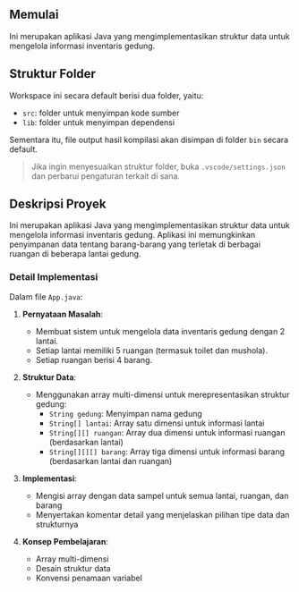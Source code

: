 ## Memulai

Ini merupakan aplikasi Java yang mengimplementasikan struktur data untuk mengelola informasi inventaris gedung.

## Struktur Folder

Workspace ini secara default berisi dua folder, yaitu:

- `src`: folder untuk menyimpan kode sumber
- `lib`: folder untuk menyimpan dependensi

Sementara itu, file output hasil kompilasi akan disimpan di folder `bin` secara default.

> Jika ingin menyesuaikan struktur folder, buka `.vscode/settings.json` dan perbarui pengaturan terkait di sana.

## Deskripsi Proyek

Ini merupakan aplikasi Java yang mengimplementasikan struktur data untuk mengelola informasi inventaris gedung. Aplikasi ini memungkinkan penyimpanan data tentang barang-barang yang terletak di berbagai ruangan di beberapa lantai gedung.

### Detail Implementasi

Dalam file `App.java`:

1. **Pernyataan Masalah**:

   - Membuat sistem untuk mengelola data inventaris gedung dengan 2 lantai.
   - Setiap lantai memiliki 5 ruangan (termasuk toilet dan mushola).
   - Setiap ruangan berisi 4 barang.

2. **Struktur Data**:

   - Menggunakan array multi-dimensi untuk merepresentasikan struktur gedung:
     - `String gedung`: Menyimpan nama gedung
     - `String[] lantai`: Array satu dimensi untuk informasi lantai
     - `String[][] ruangan`: Array dua dimensi untuk informasi ruangan (berdasarkan lantai)
     - `String[][][] barang`: Array tiga dimensi untuk informasi barang (berdasarkan lantai dan ruangan)

3. **Implementasi**:

   - Mengisi array dengan data sampel untuk semua lantai, ruangan, dan barang
   - Menyertakan komentar detail yang menjelaskan pilihan tipe data dan strukturnya

4. **Konsep Pembelajaran**:
   - Array multi-dimensi
   - Desain struktur data
   - Konvensi penamaan variabel

